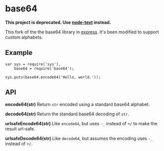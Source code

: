 # base64 #

**This project is deprecated.  Use [node-text][1] instead.**

This fork of the the base64 library in [express][2].  It's been
modified to support custom alphabets.

## Example ##

    var sys = require('sys'),
        base64 = require('base64');

    sys.puts(base64.encode64('Hello, world.'));

## API ##

**encode64(str)**
Return `str` encoded using a standard base64 alphabet.

**decode64(str)**
Return the standard base64 decoding of `str`.

**urlsafeEncode64(str)**
Like `encode64`, but uses `-_` instead of `+/` to make the result
url-safe.

**urlsafeDecode64(str)**
Like `decode64`, but assumes the encoding uses `-_` instead of `+/`.

[1]: http://github.com/weaver/node-text
[2]: http://github.com/visionmedia/express


